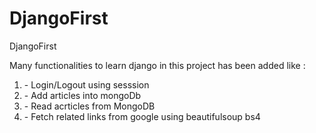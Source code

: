 # DjangoFirst
DjangoFirst

Many functionalities to learn django in this project has been added like :
<ol >
  <li> - Login/Logout using sesssion</li>
  <li> - Add articles into mongoDb</li>
  <li> - Read acrticles from MongoDB</li>
  <li> - Fetch related links from google using beautifulsoup bs4</li>
</ol>




